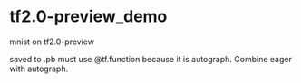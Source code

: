 # tf2.0-preview_demo
mnist on tf2.0-preview

saved to .pb must use @tf.function because it is autograph. Combine eager with autograph.
